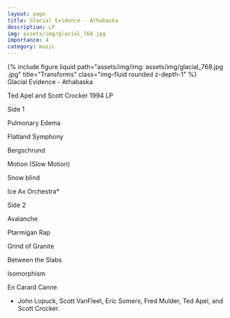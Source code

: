 ```yaml
---
layout: page
title: Glacial Evidence - Athabaska
description: LP
img: assets/img/glacial_768.jpg
importance: 4
category: music
---
```


<div class="row">
    <div class="col-sm mt-3 mt-md-0">
        {% include figure.liquid path="assets/img/img: assets/img/glacial_768.jpg
.jpg" title="Transforms" class="img-fluid rounded z-depth-1" %}
    </div>
</div>
<div class="caption">
Glacial Evidence - Athabaska


</div>

Ted Apel and Scott Crocker
1994 LP

Side 1

Pulmonary Edema

Flatland Symphony

Bergschrund

Motion (Slow Motion)

Snow blind

Ice Ax Orchestra*

Side 2

Avalanche

Ptarmigan Rap

Grind of Granite

Between the Slabs

Isomorphism

En Carard Canne

* John Lopuck, Scott VanFleet, Eric Somers, Fred Mulder, Ted Apel, and Scott Crocker.